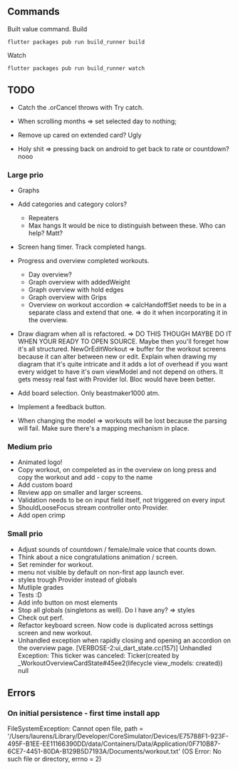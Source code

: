 ## Commands
Built value command.
Build
```
flutter packages pub run build_runner build
```
Watch
```
flutter packages pub run build_runner watch
```

## TODO

- Catch the .orCancel throws with Try catch.
  
- When scrolling months => set selected day to nothing;
- Remove up cared on extended card? Ugly
- Holy shit => pressing back on android to get back to rate or countdown? nooo


### Large prio

- Graphs
- Add categories and category colors?
  - Repeaters
  - Max hangs
  It would be nice to distinguish between these.
  Who can help? Matt?

- Screen hang timer.
  Track completed hangs.

- Progress and overview completed workouts.
  - Day overview?
  - Graph overview with addedWeight
  - Graph overview with hold edges
  - Graph overview with Grips
  - Overview on workout accordion => calcHandoffSet needs to be in a separate class and extend that one. => do it when incorporating it in the overview. 
- Draw diagram when all is refactored. => DO THIS THOUGH MAYBE DO IT WHEN YOUR READY TO OPEN SOURCE.
  Maybe then you'll foreget how it's all structured. NewOrEditWorkout => buffer for the workout screens because it can alter between new or edit.
  Explain when drawing my diagram that it's quite intricate and it adds a lot of overhead
  if you want every widget to have it's own viewModel and not depend on others.
  It gets messy real fast with Provider lol.
  Bloc would have been better.
- Add board selection. Only beastmaker1000 atm.
- Implement a feedback button.
- When changing the model => workouts will be lost because the parsing will fail. Make sure there's a mapping mechanism in place.

### Medium prio

- Animated logo!
- Copy workout, on compeleted as in the overview on long press and copy the workout and add - copy to the name
- Add custom board
- Review app on smaller and larger screens.
- Validation needs to be on input field itself, not triggered on every input
- ShouldLooseFocus stream controller onto Provider.
- Add open crimp

### Small prio

- Adjust sounds of countdown / female/male voice that counts down.
- Think about a nice congratulations animation / screen.
- Set reminder for workout.
- menu not visible by default on non-first app launch ever.
- styles trough Provider instead of globals
- Mutliple grades
- Tests :D
- Add info button on most elements
- Stop all globals (singletons as well). Do I have any? => styles
- Check out perf.
- Refactor keyboard screen. Now code is duplicated across settings screen and new workout.
- Unhandled exception when rapidly closing and opening an accordion on the overview page.
  [VERBOSE-2:ui_dart_state.cc(157)] Unhandled Exception: This ticker was canceled: Ticker(created by _WorkoutOverviewCardState#45ee2(lifecycle view_models: created))
  null
  
  
  
## Errors

### On initial persistence - first time install app
FileSystemException: Cannot open file, path = '/Users/laurens/Library/Developer/CoreSimulator/Devices/E75788F1-923F-495F-B1EE-EE11166390DD/data/Containers/Data/Application/0F710B87-6CE7-4451-80DA-B129B5D7193A/Documents/workout.txt' (OS Error: No such file or directory, errno = 2)
